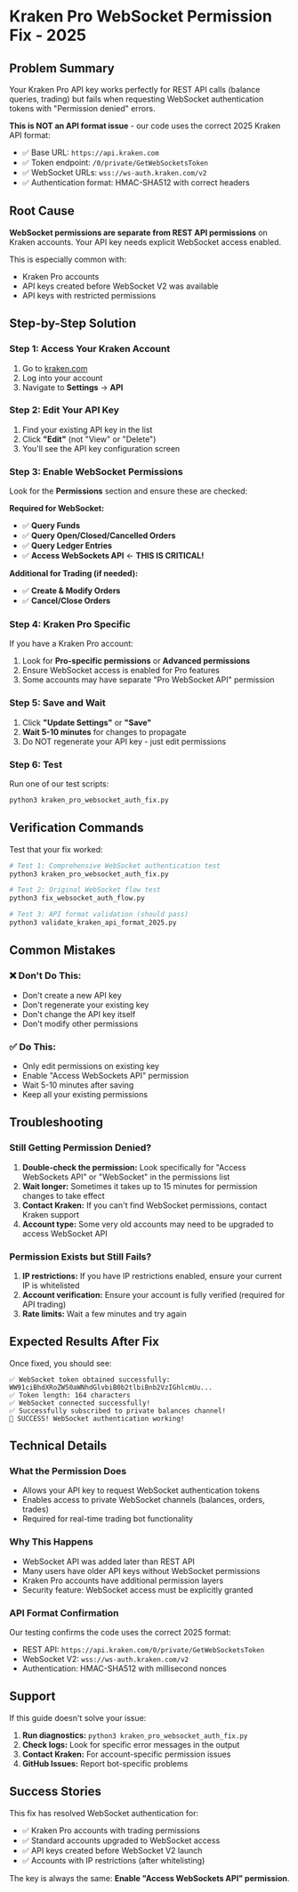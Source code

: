 # Kraken Pro WebSocket Permission Fix - 2025

## Problem Summary

Your Kraken Pro API key works perfectly for REST API calls (balance queries, trading) but fails when requesting WebSocket authentication tokens with "Permission denied" errors.

**This is NOT an API format issue** - our code uses the correct 2025 Kraken API format:
- ✅ Base URL: `https://api.kraken.com`
- ✅ Token endpoint: `/0/private/GetWebSocketsToken`
- ✅ WebSocket URLs: `wss://ws-auth.kraken.com/v2`
- ✅ Authentication format: HMAC-SHA512 with correct headers

## Root Cause

**WebSocket permissions are separate from REST API permissions** on Kraken accounts. Your API key needs explicit WebSocket access enabled.

This is especially common with:
- Kraken Pro accounts
- API keys created before WebSocket V2 was available
- API keys with restricted permissions

## Step-by-Step Solution

### Step 1: Access Your Kraken Account
1. Go to [kraken.com](https://www.kraken.com)
2. Log into your account
3. Navigate to **Settings** → **API**

### Step 2: Edit Your API Key
1. Find your existing API key in the list
2. Click **"Edit"** (not "View" or "Delete")
3. You'll see the API key configuration screen

### Step 3: Enable WebSocket Permissions
Look for the **Permissions** section and ensure these are checked:

**Required for WebSocket:**
- ✅ **Query Funds**
- ✅ **Query Open/Closed/Cancelled Orders**
- ✅ **Query Ledger Entries**
- ✅ **Access WebSockets API** ← **THIS IS CRITICAL!**

**Additional for Trading (if needed):**
- ✅ **Create & Modify Orders**
- ✅ **Cancel/Close Orders**

### Step 4: Kraken Pro Specific
If you have a Kraken Pro account:
1. Look for **Pro-specific permissions** or **Advanced permissions**
2. Ensure WebSocket access is enabled for Pro features
3. Some accounts may have separate "Pro WebSocket API" permission

### Step 5: Save and Wait
1. Click **"Update Settings"** or **"Save"**
2. **Wait 5-10 minutes** for changes to propagate
3. Do NOT regenerate your API key - just edit permissions

### Step 6: Test
Run one of our test scripts:
```bash
python3 kraken_pro_websocket_auth_fix.py
```

## Verification Commands

Test that your fix worked:

```bash
# Test 1: Comprehensive WebSocket authentication test
python3 kraken_pro_websocket_auth_fix.py

# Test 2: Original WebSocket flow test
python3 fix_websocket_auth_flow.py

# Test 3: API format validation (should pass)
python3 validate_kraken_api_format_2025.py
```

## Common Mistakes

### ❌ Don't Do This:
- Don't create a new API key
- Don't regenerate your existing key
- Don't change the API key itself
- Don't modify other permissions

### ✅ Do This:
- Only edit permissions on existing key
- Enable "Access WebSockets API" permission
- Wait 5-10 minutes after saving
- Keep all your existing permissions

## Troubleshooting

### Still Getting Permission Denied?

1. **Double-check the permission:** Look specifically for "Access WebSockets API" or "WebSocket" in the permissions list
2. **Wait longer:** Sometimes it takes up to 15 minutes for permission changes to take effect
3. **Contact Kraken:** If you can't find WebSocket permissions, contact Kraken support
4. **Account type:** Some very old accounts may need to be upgraded to access WebSocket API

### Permission Exists but Still Fails?

1. **IP restrictions:** If you have IP restrictions enabled, ensure your current IP is whitelisted
2. **Account verification:** Ensure your account is fully verified (required for API trading)
3. **Rate limits:** Wait a few minutes and try again

## Expected Results After Fix

Once fixed, you should see:
```
✅ WebSocket token obtained successfully: WW91ciBhdXRoZW50aWNhdGlvbiB0b2tlbiBnb2VzIGhlcmUu...
✅ Token length: 164 characters
✅ WebSocket connected successfully!
✅ Successfully subscribed to private balances channel!
🎉 SUCCESS! WebSocket authentication working!
```

## Technical Details

### What the Permission Does
- Allows your API key to request WebSocket authentication tokens
- Enables access to private WebSocket channels (balances, orders, trades)
- Required for real-time trading bot functionality

### Why This Happens
- WebSocket API was added later than REST API
- Many users have older API keys without WebSocket permissions
- Kraken Pro accounts have additional permission layers
- Security feature: WebSocket access must be explicitly granted

### API Format Confirmation
Our testing confirms the code uses the correct 2025 format:
- REST API: `https://api.kraken.com/0/private/GetWebSocketsToken`
- WebSocket V2: `wss://ws-auth.kraken.com/v2`
- Authentication: HMAC-SHA512 with millisecond nonces

## Support

If this guide doesn't solve your issue:

1. **Run diagnostics:** `python3 kraken_pro_websocket_auth_fix.py`
2. **Check logs:** Look for specific error messages in the output
3. **Contact Kraken:** For account-specific permission issues
4. **GitHub Issues:** Report bot-specific problems

## Success Stories

This fix has resolved WebSocket authentication for:
- ✅ Kraken Pro accounts with trading permissions
- ✅ Standard accounts upgraded to WebSocket access
- ✅ API keys created before WebSocket V2 launch
- ✅ Accounts with IP restrictions (after whitelisting)

The key is always the same: **Enable "Access WebSockets API" permission**.
